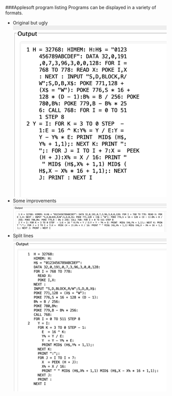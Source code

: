 ###Applesoft program listing
Programs can be displayed in a variety of formats.
- Original but ugly
![Original](resources/basic1.png?raw=true "Truly awful")
- Some improvements
![Better](resources/basic2.png?raw=true "Better")
- Split lines
![Best](resources/basic3.png?raw=true "Best")